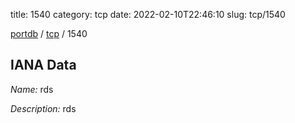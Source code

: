 title: 1540
category: tcp
date: 2022-02-10T22:46:10
slug: tcp/1540

[portdb](/) / [tcp](/category/tcp.html) / 1540


## IANA Data

_Name:_ rds

_Description:_ rds

